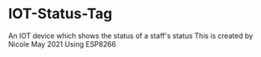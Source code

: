 # IOT-Status-Tag
An IOT device which shows the status of a staff's status
This is created by Nicole May 2021
Using ESP8266
